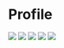 # Profile
<img src="https://img.shields.io/badge/Node.js-v6.11.2-brightgreen.svg"> <img src="https://img.shields.io/badge/Babel-v6.23.0-brightgreen.svg"> <img src="https://img.shields.io/badge/ESLint-Standard-brightgreen.svg"> <img src="https://img.shields.io/badge/Vue.js-2.5.2-brightgreen.svg"> <img src="https://img.shields.io/badge/Webpack-3.8.1-brightgreen.svg">
